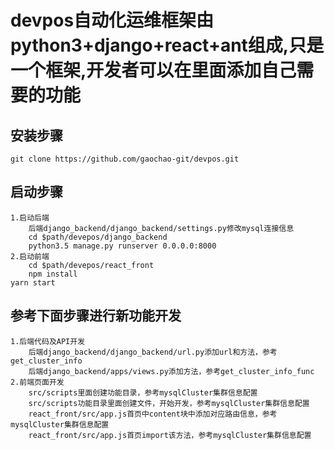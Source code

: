 # devpos自动化运维框架由python3+django+react+ant组成,只是一个框架,开发者可以在里面添加自己需要的功能

## 安装步骤
```shell
git clone https://github.com/gaochao-git/devpos.git
```
## 启动步骤
```
1.启动后端
    后端django_backend/django_backend/settings.py修改mysql连接信息
    cd $path/devepos/django_backend
    python3.5 manage.py runserver 0.0.0.0:8000
2.启动前端
    cd $path/devepos/react_front
    npm install 
yarn start
```

## 参考下面步骤进行新功能开发
```shell
1.后端代码及API开发
    后端django_backend/django_backend/url.py添加url和方法，参考get_cluster_info
    后端django_backend/apps/views.py添加方法，参考get_cluster_info_func
2.前端页面开发
    src/scripts里面创建功能目录，参考mysqlCluster集群信息配置
    src/scripts功能目录里面创建文件，开始开发，参考mysqlCluster集群信息配置
    react_front/src/app.js首页中content块中添加对应路由信息，参考mysqlCluster集群信息配置
    react_front/src/app.js首页import该方法，参考mysqlCluster集群信息配置
```
